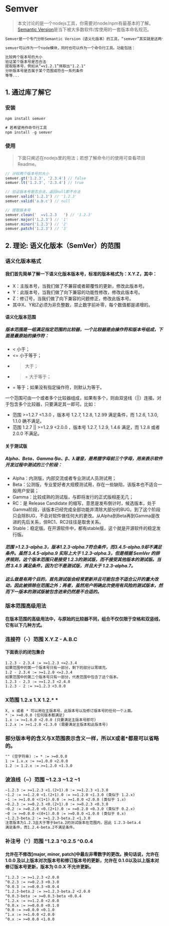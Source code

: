 # Semver

> 本文讨论的是一个nodejs工具，你需要对node/npm有最基本的了解。
> [Semantic Version](http://semver.org/)是当下被大多数软件/库使用的一套版本命名规范。

```txt
Semver是一个专门分析Semantic Version（语义化版本）的工具，“semver”其实就是这两个单词的缩写。Npm使用了该工具来处理版本相关的工作。

semver可以作为一个node模块，同时也可以作为一个命令行工具。功能包括：

比较两个版本号的大小
验证某个版本号是否合法
提取版本号，例如从“=v1.2.1”体取出"1.2.1"
分析版本号是否属于某个范围或符合一系列条件
等等...
```

## 1. 通过库了解它

### 安装

```javascript
npm install semver

# 若希望用作命令行工具
npm install -g semver
```

### 使用

> 下面只阐述在nodejs里的用法；若想了解命令行的使用可查看项目Readme。
> 
```js
// 计较两个版本号的大小
semver.gt('1.2.3', '2.3.4') // false
semver.lt('1.2.3', '2.3.4') // true
```

```js
// 验证版本号是否合法，返回null即不合法
semver.valid('1.2.3') // '1.2.3'
semver.valid('a.b.c') // null
```

```js
// 提取版本号
semver.clean('  =v1.2.3   ') // '1.2.3'
semver.major('1.2.3') // '1'
semver.minor('1.2.3') // '2'
semver.patch('1.2.3') // '3'
```

## 2. 理论: 语义化版本（SemVer）的范围

### 语义化版本格式

#### 我们首先简单了解一下语义化版本版本号，标准的版本格式为：X.Y.Z，其中：

- X：主版本号，当我们做了不兼容或者颠覆性的更新，修改此版本号。
- Y：此版本号，当我们做了向下兼容的功能性修改，修改此版本号。
- Z：修订号，当我们做了向下兼容的问题修正，修改此版本号。
- 其中X、Y和Z必须为非负整数，禁止数字前补零，每个数值都是递增的。

#### 语义化版本范围

##### 版本范围是一组满足指定范围的比较器，一个比较器是由操作符和版本号组成，下面是最原始的操作符：

- < 小于；
- <= 小于等于；
- > 大于；
- >= 大于等于；
- = 等于；如果没有指定操作符，则默认为等于。

一个范围可由一个或者多个比较器组成，如果有多个，则由双竖线（||）连接。对于包含多个比较器，只要满足其一即可。比如：

- 范围 >=1.2.7 <1.3.0 ，版本号 1.2.7, 1.2.8, 1.2.99 满足条件，而 1.2.6, 1.3.0, 1.1.0 确不满足。
- 范围 1.2.7 || >=1.2.9 <2.0.0 ，版本号 1.2.7, 1.2.9, 1.4.6 满足，而 1.2.8 或者 2.0.0 不满足。

#### 关于测试版

##### Alpha、Beta、Gamma与α、β、λ谐音，是希腊字母前三个字母，用来表示软件开发过程中测试的三个阶段：

- Alpha：内测版，内部交流或者专业测试人员测试用；
- Beta：公测版，专业爱好者大规模测试用，存在一些缺陷，该版本也不适合一般用户安装；
- Gamma：比较成熟的测试版，与即将发行的正式版相差无几；
- RC：是 Release Candidate 的缩写，意思是发布倒计时，候选版本，处于Gamma阶段，该版本已经完成全部功能并清除大部分的BUG。到了这个阶段只会除BUG，不会对软件做任何大的更改。从Alpha到Beta再到Gamma是改进的先后关系，但RC1、RC2往往是取舍关系。
- Stable：稳定版。在开源软件中，都有stable版，这个就是开源软件的稳定发行版。

##### 范围 >1.2.3-alpha.3，版本1.2.3-alpha.7符合条件，而3.4.5-alpha.9却不满足条件。虽然 3.4.5-alpha.9 实际上大于 1.2.3-alpha.3，但是根据 SemVer 的排序规则，这个版本范围只是接受 1.2.3的测试版，而不接受其他版本的测试版。当然 3.4.5 满足条件，因为它不是测试版，并且大于 1.2.3-alpha.7。

##### 这么做是有两个目的，首先测试版会经常更新并且可能包含不适合公开的重大改动，因此被排除在范围之外；再者，虽然用户明确此次使用有风险的测试版本，然而下一版本的测试版被包含进来仍然是不合适的。

### 版本范围高级用法

#### 在版本范围的高级用法中，与原始的比较器不同，组合不仅仅限于空格和双竖线，它有以下几种方式。

### 连接符（-）范围 X.Y.Z - A.B.C

#### 下面表示的闭包集合

```txt
1.2.3 - 2.3.4 := >=1.2.3 <=2.3.4
如果范围中的第一个版本号只有一部分，剩下的部分以零填充。
1.2 - 2.3.4 := >=1.2.0 <=2.3.4
如果范围中的第二个版本号只有一部分，代表范围中包含了这个版本。
1.2.3 - 2.3 := >=1.2.3 <2.4.0
1.2.3 - 2 := >=1.2.3 <3.0.0
```

### X范围 1.2.x 1.X 1.2.* *

```txt
X, x 或者 * 可以用在主版本号、此版本号以及修订版本号的任何一个上面。
* := >=0.0.0 (任何版本都满足)
1.x := >=1.0.0 <2.0.0 (只要满足主版本号即可)
1.2.x := >=1.2.0 <1.3.0 (需要满足主版本和此版本号)
```

### 部分版本号的含义与X范围表示含义一样，所以X或者*都是可以省略的。

```txt
"" (空字符串) := * := >=0.0.0
1 := 1.x.x := >=1.0.0 <2.0.0
1.2 := 1.2.x := >=1.2.0 <1.3.0
```

### 波浪线（~）范围 ~1.2.3 ~1.2 ~1

```txt
~1.2.3 := >=1.2.3 <1.(2+1).0 := >=1.2.3 <1.3.0
~1.2 := >=1.2.0 <1.(2+1).0 := >=1.2.0 <1.3.0 (类似于 1.2.x)
~1 := >=1.0.0 <(1+1).0.0 := >=1.0.0 <2.0.0 (类似于 1.x)
~0.2.3 := >=0.2.3 <0.(2+1).0 := >=0.2.3 <0.3.0
~0.2 := >=0.2.0 <0.(2+1).0 := >=0.2.0 <0.3.0 (类似于 0.2.x)
~0 := >=0.0.0 <(0+1).0.0 := >=0.0.0 <1.0.0 (类似于 0.x)
~1.2.3-beta.2 := >=1.2.3-beta.2 <1.3.0
注意版本为1.2.3且大于等于beta.2的测试版本在范围内，因此 1.2.3-beta.4
满足条件，而1.2.4-beta.2不满足条件。
```

### 补注号（^）范围 ^1.2.3 ^0.2.5 ^0.0.4

#### 允许在不修改[major, minor, patch]中最左非零数字的更改。换句话说，允许在 1.0.0 及以上版本对次版本号和修订版本号的更新，允许在 0.1.0以及以上版本对修订版本号更新，版本为 0.0.X 不允许更新。

```txt
^1.2.3 := >=1.2.3 <2.0.0
^0.2.3 := >=0.2.3 <0.3.0
^0.0.3 := >=0.0.3 <0.0.4
^1.2.3-beta.2 := >=1.2.3-beta.2 <2.0.0
^0.0.3-beta := >=0.0.3-beta <0.0.4
^1.2.x := >=1.2.0 <2.0.0
^0.0.x := >=0.0.0 <0.1.0
^0.0 := >=0.0.0 <0.1.0
^1.x := >=1.0.0 <2.0.0
^0.x := >=0.0.0 <1.0.0
```
